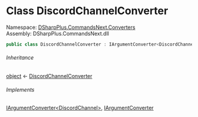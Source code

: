 # Class DiscordChannelConverter

Namespace: [DSharpPlus.CommandsNext.Converters](DSharpPlus.CommandsNext.Converters.md)  
Assembly: DSharpPlus.CommandsNext.dll

```csharp
public class DiscordChannelConverter : IArgumentConverter<DiscordChannel>, IArgumentConverter
```

###### Inheritance

[object](https://learn.microsoft.com/dotnet/api/system.object) ← 
[DiscordChannelConverter](DSharpPlus.CommandsNext.Converters.DiscordChannelConverter.md)

###### Implements

[IArgumentConverter<DiscordChannel\>](DSharpPlus.CommandsNext.Converters.IArgumentConverter\-1.md), 
[IArgumentConverter](DSharpPlus.CommandsNext.Converters.IArgumentConverter.md)

